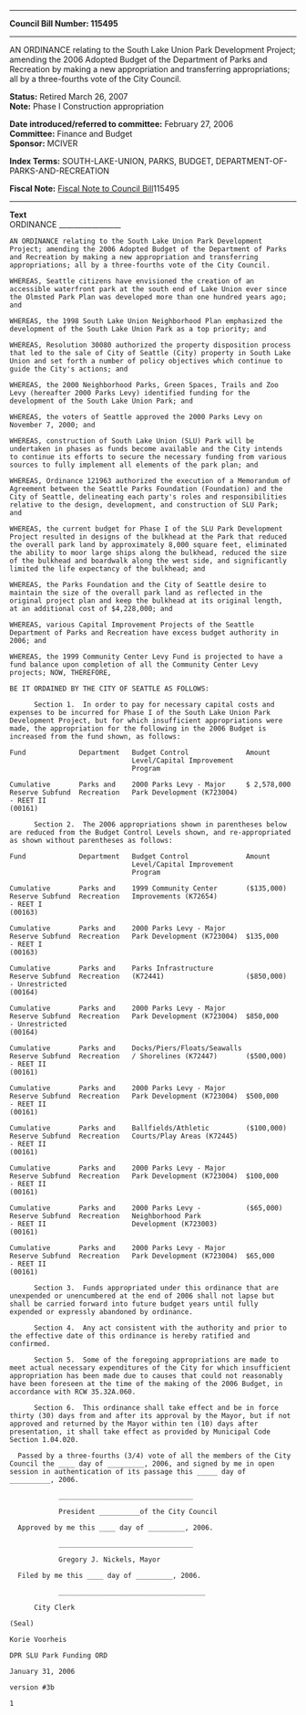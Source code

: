 * * * * *  
  
**Council Bill Number: [](#h0)[](#h2)115495**  
  
* * * * *  
  
AN ORDINANCE relating to the South Lake Union Park Development Project; amending the 2006 Adopted Budget of the Department of Parks and Recreation by making a new appropriation and transferring appropriations; all by a three-fourths vote of the City Council.  
  
**Status:** Retired March 26, 2007   
**Note:** Phase I Construction appropriation  
  
  
**Date introduced/referred to committee:** February 27, 2006   
**Committee:** Finance and Budget   
**Sponsor:** MCIVER   
  
**Index Terms:** SOUTH-LAKE-UNION, PARKS, BUDGET, DEPARTMENT-OF-PARKS-AND-RECREATION  
  
**Fiscal Note:** [Fiscal Note to Council Bill](http://clerk.seattle.gov/~public/fnote/115495.htm)[](#h1)[](#h3)115495  
  
* * * * *  
  
**Text**  
    ORDINANCE _________________  
  
    AN ORDINANCE relating to the South Lake Union Park Development  
    Project; amending the 2006 Adopted Budget of the Department of Parks  
    and Recreation by making a new appropriation and transferring  
    appropriations; all by a three-fourths vote of the City Council.  
  
    WHEREAS, Seattle citizens have envisioned the creation of an  
    accessible waterfront park at the south end of Lake Union ever since  
    the Olmsted Park Plan was developed more than one hundred years ago;  
    and  
  
    WHEREAS, the 1998 South Lake Union Neighborhood Plan emphasized the  
    development of the South Lake Union Park as a top priority; and  
  
    WHEREAS, Resolution 30080 authorized the property disposition process  
    that led to the sale of City of Seattle (City) property in South Lake  
    Union and set forth a number of policy objectives which continue to  
    guide the City's actions; and  
  
    WHEREAS, the 2000 Neighborhood Parks, Green Spaces, Trails and Zoo  
    Levy (hereafter 2000 Parks Levy) identified funding for the  
    development of the South Lake Union Park; and  
  
    WHEREAS, the voters of Seattle approved the 2000 Parks Levy on  
    November 7, 2000; and  
  
    WHEREAS, construction of South Lake Union (SLU) Park will be  
    undertaken in phases as funds become available and the City intends  
    to continue its efforts to secure the necessary funding from various  
    sources to fully implement all elements of the park plan; and  
  
    WHEREAS, Ordinance 121963 authorized the execution of a Memorandum of  
    Agreement between the Seattle Parks Foundation (Foundation) and the  
    City of Seattle, delineating each party's roles and responsibilities  
    relative to the design, development, and construction of SLU Park;  
    and  
  
    WHEREAS, the current budget for Phase I of the SLU Park Development  
    Project resulted in designs of the bulkhead at the Park that reduced  
    the overall park land by approximately 8,000 square feet, eliminated  
    the ability to moor large ships along the bulkhead, reduced the size  
    of the bulkhead and boardwalk along the west side, and significantly  
    limited the life expectancy of the bulkhead; and  
  
    WHEREAS, the Parks Foundation and the City of Seattle desire to  
    maintain the size of the overall park land as reflected in the  
    original project plan and keep the bulkhead at its original length,  
    at an additional cost of $4,228,000; and  
  
    WHEREAS, various Capital Improvement Projects of the Seattle  
    Department of Parks and Recreation have excess budget authority in  
    2006; and  
  
    WHEREAS, the 1999 Community Center Levy Fund is projected to have a  
    fund balance upon completion of all the Community Center Levy  
    projects; NOW, THEREFORE,  
  
    BE IT ORDAINED BY THE CITY OF SEATTLE AS FOLLOWS:  
  
          Section 1.  In order to pay for necessary capital costs and  
    expenses to be incurred for Phase I of the South Lake Union Park  
    Development Project, but for which insufficient appropriations were  
    made, the appropriation for the following in the 2006 Budget is  
    increased from the fund shown, as follows:  
  
    Fund             Department   Budget Control              Amount  
                                  Level/Capital Improvement  
                                  Program  
  
    Cumulative       Parks and    2000 Parks Levy - Major     $ 2,578,000  
    Reserve Subfund  Recreation   Park Development (K723004)  
    - REET II  
    (00161)  
  
          Section 2.  The 2006 appropriations shown in parentheses below  
    are reduced from the Budget Control Levels shown, and re-appropriated  
    as shown without parentheses as follows:  
  
    Fund             Department   Budget Control              Amount  
                                  Level/Capital Improvement  
                                  Program  
  
    Cumulative       Parks and    1999 Community Center       ($135,000)  
    Reserve Subfund  Recreation   Improvements (K72654)  
    - REET I  
    (00163)  
  
    Cumulative       Parks and    2000 Parks Levy - Major  
    Reserve Subfund  Recreation   Park Development (K723004)  $135,000  
    - REET I  
    (00163)  
  
    Cumulative       Parks and    Parks Infrastructure  
    Reserve Subfund  Recreation   (K72441)                    ($850,000)  
    - Unrestricted  
    (00164)  
  
    Cumulative       Parks and    2000 Parks Levy - Major  
    Reserve Subfund  Recreation   Park Development (K723004)  $850,000  
    - Unrestricted  
    (00164)  
  
    Cumulative       Parks and    Docks/Piers/Floats/Seawalls  
    Reserve Subfund  Recreation   / Shorelines (K72447)       ($500,000)  
    - REET II  
    (00161)  
  
    Cumulative       Parks and    2000 Parks Levy - Major  
    Reserve Subfund  Recreation   Park Development (K723004)  $500,000  
    - REET II  
    (00161)  
  
    Cumulative       Parks and    Ballfields/Athletic         ($100,000)  
    Reserve Subfund  Recreation   Courts/Play Areas (K72445)  
    - REET II  
    (00161)  
  
    Cumulative       Parks and    2000 Parks Levy - Major  
    Reserve Subfund  Recreation   Park Development (K723004)  $100,000  
    - REET II  
    (00161)  
  
    Cumulative       Parks and    2000 Parks Levy -           ($65,000)  
    Reserve Subfund  Recreation   Neighborhood Park  
    - REET II                     Development (K723003)  
    (00161)  
  
    Cumulative       Parks and    2000 Parks Levy - Major  
    Reserve Subfund  Recreation   Park Development (K723004)  $65,000  
    - REET II  
    (00161)  
  
          Section 3.  Funds appropriated under this ordinance that are  
    unexpended or unencumbered at the end of 2006 shall not lapse but  
    shall be carried forward into future budget years until fully  
    expended or expressly abandoned by ordinance.  
  
          Section 4.  Any act consistent with the authority and prior to  
    the effective date of this ordinance is hereby ratified and  
    confirmed.  
  
          Section 5.  Some of the foregoing appropriations are made to  
    meet actual necessary expenditures of the City for which insufficient  
    appropriation has been made due to causes that could not reasonably  
    have been foreseen at the time of the making of the 2006 Budget, in  
    accordance with RCW 35.32A.060.  
  
          Section 6.  This ordinance shall take effect and be in force  
    thirty (30) days from and after its approval by the Mayor, but if not  
    approved and returned by the Mayor within ten (10) days after  
    presentation, it shall take effect as provided by Municipal Code  
    Section 1.04.020.  
  
      Passed by a three-fourths (3/4) vote of all the members of the City  
    Council the ____ day of _________, 2006, and signed by me in open  
    session in authentication of its passage this _____ day of  
    __________, 2006.  
  
                _________________________________  
  
                President __________of the City Council  
  
      Approved by me this ____ day of _________, 2006.  
  
                _________________________________  
  
                Gregory J. Nickels, Mayor  
  
      Filed by me this ____ day of _________, 2006.  
  
                ____________________________________  
  
          City Clerk  
  
    (Seal)  
  
    Korie Voorheis  
  
    DPR SLU Park Funding ORD  
  
    January 31, 2006  
  
    version #3b  
  
    1  
